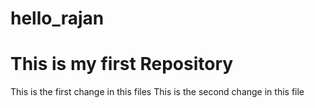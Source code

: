 # hello_rajan
This is my first Repository
======================
This is the first change in this files
This is the second change in this file
